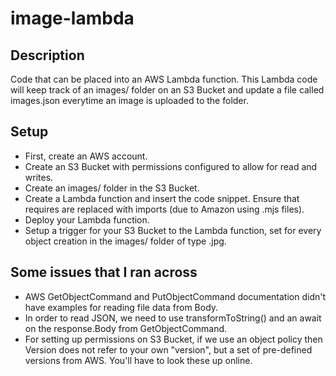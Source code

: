 # image-lambda

## Description

Code that can be placed into an AWS Lambda function. This Lambda code will keep track of an images/ folder on an S3 Bucket and update a file called images.json everytime an image is uploaded to the folder.

## Setup

* First, create an AWS account.
* Create an S3 Bucket with permissions configured to allow for read and writes.
* Create an images/ folder in the S3 Bucket.
* Create a Lambda function and insert the code snippet. Ensure that requires are replaced with imports (due to Amazon using .mjs files).
* Deploy your Lambda function.
* Setup a trigger for your S3 Bucket to the Lambda function, set for every object creation in the images/ folder of type .jpg.

## Some issues that I ran across

* AWS GetObjectCommand and PutObjectCommand documentation didn't have examples for reading file data from Body.
* In order to read JSON, we need to use transformToString() and an await on the response.Body from GetObjectCommand.
* For setting up permissions on S3 Bucket, if we use an object policy then Version does not refer to your own "version", but a set of pre-defined versions from AWS. You'll have to look these up online.
